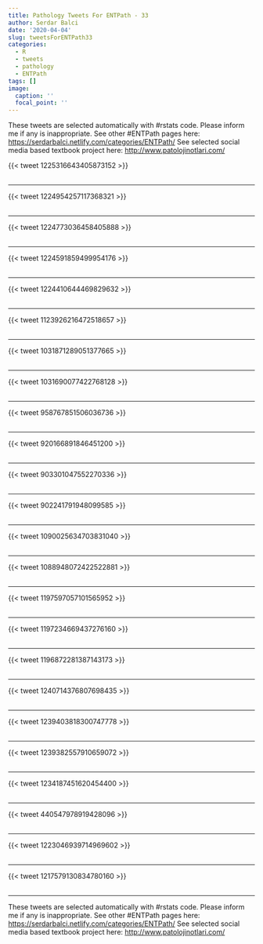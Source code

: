 ```yaml
---
title: Pathology Tweets For ENTPath - 33
author: Serdar Balci
date: '2020-04-04'
slug: tweetsForENTPath33
categories:
  - R
  - tweets
  - pathology
  - ENTPath
tags: []
image:
  caption: ''
  focal_point: ''
---
```



These tweets are selected automatically with #rstats code. Please inform me if any is inappropriate.
See other #ENTPath pages here: https://serdarbalci.netlify.com/categories/ENTPath/ 
See selected social media based textbook project here: http://www.patolojinotlari.com/

{{< tweet 1225316643405873152 >}}
<br>
<br>
<hr>
{{< tweet 1224954257117368321 >}}
<br>
<br>
<hr>
{{< tweet 1224773036458405888 >}}
<br>
<br>
<hr>
{{< tweet 1224591859499954176 >}}
<br>
<br>
<hr>
{{< tweet 1224410644469829632 >}}
<br>
<br>
<hr>
{{< tweet 1123926216472518657 >}}
<br>
<br>
<hr>
{{< tweet 1031871289051377665 >}}
<br>
<br>
<hr>
{{< tweet 1031690077422768128 >}}
<br>
<br>
<hr>
{{< tweet 958767851506036736 >}}
<br>
<br>
<hr>
{{< tweet 920166891846451200 >}}
<br>
<br>
<hr>
{{< tweet 903301047552270336 >}}
<br>
<br>
<hr>
{{< tweet 902241791948099585 >}}
<br>
<br>
<hr>
{{< tweet 1090025634703831040 >}}
<br>
<br>
<hr>
{{< tweet 1088948072422522881 >}}
<br>
<br>
<hr>
{{< tweet 1197597057101565952 >}}
<br>
<br>
<hr>
{{< tweet 1197234669437276160 >}}
<br>
<br>
<hr>
{{< tweet 1196872281387143173 >}}
<br>
<br>
<hr>
{{< tweet 1240714376807698435 >}}
<br>
<br>
<hr>
{{< tweet 1239403818300747778 >}}
<br>
<br>
<hr>
{{< tweet 1239382557910659072 >}}
<br>
<br>
<hr>
{{< tweet 1234187451620454400 >}}
<br>
<br>
<hr>
{{< tweet 440547978919428096 >}}
<br>
<br>
<hr>
{{< tweet 1223046939714969602 >}}
<br>
<br>
<hr>
{{< tweet 1217579130834780160 >}}
<br>
<br>
<hr>


These tweets are selected automatically with #rstats code. Please inform me if any is inappropriate.
See other #ENTPath pages here: https://serdarbalci.netlify.com/categories/ENTPath/ 
See selected social media based textbook project here: http://www.patolojinotlari.com/
